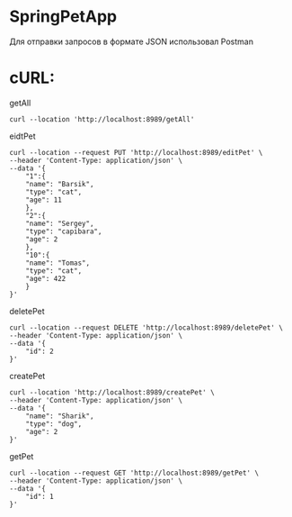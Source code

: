 # SpringPetApp
Для отправки запросов в формате JSON использовал Postman
# cURL:
getAll
```
curl --location 'http://localhost:8989/getAll'
```
eidtPet
```
curl --location --request PUT 'http://localhost:8989/editPet' \
--header 'Content-Type: application/json' \
--data '{
    "1":{
    "name": "Barsik",
    "type": "cat",
    "age": 11
    },
    "2":{
    "name": "Sergey",
    "type": "capibara",
    "age": 2
    },
    "10":{
    "name": "Tomas",
    "type": "cat",
    "age": 422
    }
}'
```
deletePet
```
curl --location --request DELETE 'http://localhost:8989/deletePet' \
--header 'Content-Type: application/json' \
--data '{
    "id": 2
}'
```
createPet
```
curl --location 'http://localhost:8989/createPet' \
--header 'Content-Type: application/json' \
--data '{
    "name": "Sharik",
    "type": "dog",
    "age": 2
}'
```
getPet
```
curl --location --request GET 'http://localhost:8989/getPet' \
--header 'Content-Type: application/json' \
--data '{
    "id": 1
}'
```
